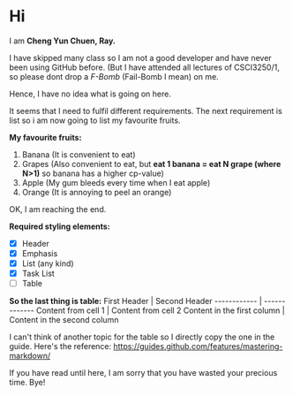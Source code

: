 # Hi
I am **Cheng Yun Chuen, Ray.**

I have skipped many class so I am not a good developer and have never been using GitHub before.
(But I have attended all lectures of CSCI3250/1, so please dont drop a _F-Bomb_ (Fail-Bomb I mean) on me.  

Hence, I have no idea what is going on here.

It seems that I need to fulfil different requirements.
The next requirement is list so i am now going to list my favourite fruits.

**My favourite fruits:**
1. Banana (It is convenient to eat)
1. Grapes (Also convenient to eat, but **eat 1 banana = eat N grape (where N>1)** so banana has a higher cp-value)
1. Apple (My gum bleeds every time when I eat apple)
1. Orange (It is annoying to peel an orange)

OK, I am reaching the end.

**Required styling elements:**
- [x] Header
- [x] Emphasis
- [x] List (any kind)
- [x] Task List
- [ ] Table

**So the last thing is table:**
First Header | Second Header
------------ | -------------
Content from cell 1 | Content from cell 2
Content in the first column | Content in the second column

I can't think of another topic for the table so I directly copy the one in the guide.
Here's the reference: https://guides.github.com/features/mastering-markdown/

If you have read until here, I am sorry that you have wasted your precious time. Bye!
